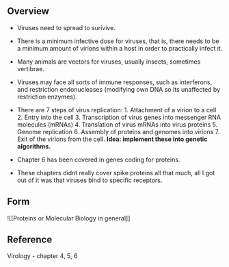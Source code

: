 ## Overview

- Viruses need to spread to surivive.

- There is a minimum infective dose for viruses, that is, there needs to be a minimum amount of virions within a host in order to practically infect it. 

- Many animals are vectors for viruses, usually insects, sometimes vertibrae. 

- Viruses may face all sorts of immune responses, such as interferons, and restriction endonucleases (modifying own DNA so its unaffected by restriction enzymes). 

- There are 7 steps of virus replication: 1. Attachment of a virion to a cell 2. Entry into the cell 3. Transcription of virus genes into messenger RNA molecules (mRNAs) 4. Translation of virus mRNAs into virus proteins 5. Genome replication 6. Assembly of proteins and genomes into virions 7. Exit of the virions from the cell. **Idea: implement these into genetic algorithms.** 

-  Chapter 6 has been covered in genes coding for proteins. 

- These chapters didnt really cover spike proteins all that much, all I got out of it was that viruses bind to specific receptors. 

## Form 

![[Proteins or Molecular Biology in general]]


## Reference 

Virology - chapter 4, 5, 6